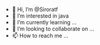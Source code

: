 - 👋 Hi, I’m @Siroratf
- 👀 I’m interested in java
- 🌱 I’m currently learning ...
- 💞️ I’m looking to collaborate on ...
- 📫 How to reach me ...

<!---
Siroratf/Siroratf is a ✨ special ✨ repository because its `README.md` (this file) appears on your GitHub profile.
You can click the Preview link to take a look at your changes.
--->
